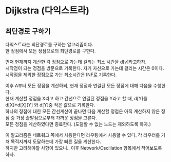 # Dijkstra (다익스트라)

## 최단경로 구하기

다익스트라는 최단경로를 구하는 알고리즘이다. <br/>
한 정점에서 모든 정점으로의 최단경로를 구한다.

먼저 현재까지 계산한 각 정점으로 가는데 걸리는 최소 시간을 d[v]라고하자. <br/>
시작점이 되는 정점을 방문으로 기록한다. 자기 자신으로 가는데 걸리는 시간은 0이다.<br/>
시작점을 제외한 정점으로 가는 최소시간은 INF로 기록한다. <br/>

이후 A부터 모든 정점을 계산하되, 현재 정점과 연결된 모든 정점에 대해 다음을 수행한다. <br/>
현재 계산할 정점을 X라고 하고 간선으로 연결된 정점을 Y라고 할 때, d[Y]를 d[X]+d[X][Y] 와 d[Y]중 작은 값으로 기록한다. <br/>
하나의 정점에 대한 모든 간선계산이 끝나면 다음 계산할 정점은 아직 계산하지 않은 정점 중 가장 출발점으로부터 가까운 정점을 고른다. <br/>
모든 정점을 계산하였다면 종료한다. (도달할 수 없는 노드는 제외하도록 하자.)

이 알고리즘은 네트워크 쪽에서 사용한다면 라우팅에서 사용할 수 있다. 각 라우터를 거쳐 목적지까지 도달하는데 가장 빠른 길을 계산한다. <br/>
하지만 고려해야할 사항이 있으니.. 이후 Network/Oscillation 항목에서 적어보도록 하자.

